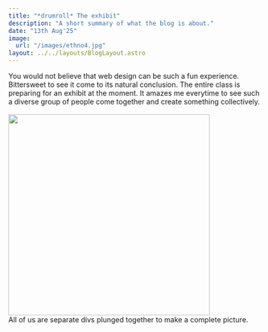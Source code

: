 ```yaml
---
title: "*drumroll* The exhibit"
description: "A short summary of what the blog is about."
date: "13th Aug'25"
image:
  url: "/images/ethno4.jpg"
layout: ../../layouts/BlogLayout.astro
---
```


You would not believe that web design can be such a fun experience. Bittersweet to see it come to its natural conclusion. The entire class is preparing for an exhibit at the moment. It amazes me everytime to see such a diverse group of people come together and create something collectively. <br><br>
<img src="/images/ethno6.jpg" height="400"/>
<br>
 All of us are separate divs plunged together to make a complete picture.
